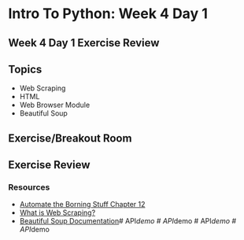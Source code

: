 # Intro To Python: Week 4 Day 1

## Week 4 Day 1 Exercise Review

## Topics
- Web Scraping
- HTML
- Web Browser Module
- Beautiful Soup

## Exercise/Breakout Room

## Exercise Review

### Resources

- [Automate the Borning Stuff Chapter 12](https://automatetheboringstuff.com/2e/chapter12/)
- [What is Web Scraping?](https://www.parsehub.com/blog/what-is-web-scraping/)
- [Beautiful Soup Documentation](https://www.crummy.com/software/BeautifulSoup/)#   A P I _ d e m o  
 #   A P I _ d e m o  
 #   A P I _ d e m o  
 #   A P I _ d e m o  
 
